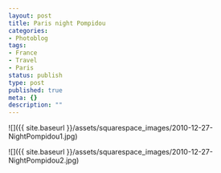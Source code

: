 ```yaml
---
layout: post
title: Paris night Pompidou
categories:
- Photoblog
tags:
- France
- Travel
- Paris
status: publish
type: post
published: true
meta: {}
description: ""
---
```


![]({{ site.baseurl }}/assets/squarespace_images/2010-12-27-NightPompidou1.jpg)

![]({{ site.baseurl }}/assets/squarespace_images/2010-12-27-NightPompidou2.jpg)
